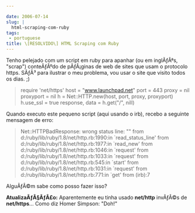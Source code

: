 ```yaml
---

date: 2006-07-14
slug: |
  html-scraping-com-ruby
tags:
 - portuguese
title: \[RESOLVIDO\] HTML Scraping com Ruby
---
```


Tenho pelejado com um script em ruby para apanhar (ou em inglÃƒÂªs,
"scrap") conteÃƒÂºdo de pÃƒÂ¡ginas de web de sites que usam o protocolo
https. SÃƒÂ³ para ilustrar o meu problema, vou usar o site que visito
todos os dias. ;)

> require 'net/https' host = "www.launchpad.net" port = 443 proxy = nil
> proxyport = nil h = Net::HTTP.new(host, port, proxy, proxyport)
> h.use_ssl = true response, data = h.get("/", nill)

Quando executo este pequeno script (aqui usando o irb), recebo a
seguinte mensagem de erro:

> Net::HTTPBadResponse: wrong status line: "" from
> d:/ruby/lib/ruby/1.8/net/http.rb:1990:in \`read_status_line' from
> d:/ruby/lib/ruby/1.8/net/http.rb:1977:in \`read_new' from
> d:/ruby/lib/ruby/1.8/net/http.rb:1046:in \`request' from
> d:/ruby/lib/ruby/1.8/net/http.rb:1033:in \`request' from
> d:/ruby/lib/ruby/1.8/net/http.rb:545:in \`start' from
> d:/ruby/lib/ruby/1.8/net/http.rb:1031:in \`request' from
> d:/ruby/lib/ruby/1.8/net/http.rb:771:in \`get' from (irb):7

AlguÃƒÂ©m sabe como posso fazer isso?

**AtualizaÃƒÂ§ÃƒÂ£o:** Aparentemente eu tinha usado **net/http**
invÃƒÂ©s de **net/https**... Como diz Homer Simpson: "Doh!"
